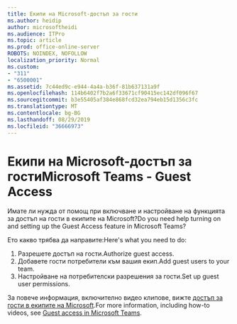 ```yaml
---
title: Екипи на Microsoft-достъп за гости
ms.author: heidip
author: microsoftheidi
ms.audience: ITPro
ms.topic: article
ms.prod: office-online-server
ROBOTS: NOINDEX, NOFOLLOW
localization_priority: Normal
ms.custom:
- "311"
- "6500001"
ms.assetid: 7c44ed9c-e944-4a4a-b36f-81b637131a9f
ms.openlocfilehash: 114b6402f7b2a6f33671cf90415ec142df096f67
ms.sourcegitcommit: b3e55405af384e868fcd32ea794eb15d1356c3fc
ms.translationtype: MT
ms.contentlocale: bg-BG
ms.lasthandoff: 08/29/2019
ms.locfileid: "36666973"
---
```

# <a name="microsoft-teams---guest-access"></a><span data-ttu-id="b8dfb-102">Екипи на Microsoft-достъп за гости</span><span class="sxs-lookup"><span data-stu-id="b8dfb-102">Microsoft Teams - Guest Access</span></span>

<span data-ttu-id="b8dfb-103">Имате ли нужда от помощ при включване и настройване на функцията за достъп на гости в екипите на Microsoft?</span><span class="sxs-lookup"><span data-stu-id="b8dfb-103">Do you need help turning on and setting up the Guest Access feature in Microsoft Teams?</span></span>

<span data-ttu-id="b8dfb-104">Ето какво трябва да направите:</span><span class="sxs-lookup"><span data-stu-id="b8dfb-104">Here's what you need to do:</span></span>

1. <span data-ttu-id="b8dfb-105">Разрешете достъп на гости.</span><span class="sxs-lookup"><span data-stu-id="b8dfb-105">Authorize guest access.</span></span>
1. <span data-ttu-id="b8dfb-106">Добавете гости потребители към вашия екип.</span><span class="sxs-lookup"><span data-stu-id="b8dfb-106">Add guest users to your team.</span></span>
1. <span data-ttu-id="b8dfb-107">Настройване на потребителски разрешения за гости.</span><span class="sxs-lookup"><span data-stu-id="b8dfb-107">Set up guest user permissions.</span></span>

<span data-ttu-id="b8dfb-108">За повече информация, включително видео клипове, вижте [достъп за гости в екипите на Microsoft](https://docs.microsoft.com/microsoftteams/guest-access).</span><span class="sxs-lookup"><span data-stu-id="b8dfb-108">For more information, including how-to videos, see [Guest access in Microsoft Teams](https://docs.microsoft.com/microsoftteams/guest-access).</span></span>
